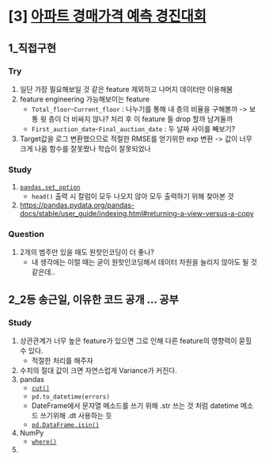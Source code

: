 # [3]  [아파트 경매가격 예측 경진대회](https://dacon.io/competitions/official/17801/overview/description/)

## 1_직접구현
### Try
1. 일단 가장 필요해보일 것 같은 feature 제외하고 나머지 데이터만 이용해봄
2. feature engineering 가능해보이는 feature
   - `Total_floor`-`Current_floor` : 나누기를 통해 내 층의 비율을 구해볼까 -> 보통 윗 층이 더 비싸지 않나? 처리 후 이 feature 들 drop 할까 남겨둘까
   - `First_auction_date`-`Final_auction_date` : 두 날짜 사이를 빼보기?
3. Target값을 로그 변환했으므로 적절한 RMSE를 얻기위한 exp 변환 -> 값이 너무 크게 나옴 함수를 잘못짰나 학습이 잘못되었나

### Study
1. [`pandas.set_option`](https://pandas.pydata.org/docs/reference/api/pandas.set_option.html?highlight=set_options)
   - `head()` 출력 시 칼럼이 모두 나오지 않아 모두 출력하기 위해 찾아본 것
2. https://pandas.pydata.org/pandas-docs/stable/user_guide/indexing.html#returning-a-view-versus-a-copy

### Question
1. 2개의 범주만 있을 때도 원핫인코딩이 더 좋나?
   - 내 생각에는 이럴 때는 굳이 원핫인코딩해서 데이터 차원을 늘리지 않아도 될 것 같은데..


## 2_2등 송근일, 이유한 코드 공개 ... 공부
### Study
1. 상관관계가 너무 높은 feature가 있으면 그로 인해 다른 feature의 영향력이 묻힐 수 있다.
   - 적절한 처리를 해주자
2. 수치의 절대 값이 크면 자연스럽게 Variance가 커진다.
3. pandas
   - [`cut()`](https://pandas.pydata.org/docs/reference/api/pandas.cut.html?highlight=cut#pandas.cut)
   - `pd.to_datetime(errors)`
   - DateFrame에서 문자열 메소드를 쓰기 위해 .str 쓰는 것 처럼 datetime 메소드 쓰기위해 .dt 사용하는 듯
   - [`pd.DataFrame.isin()`](https://pandas.pydata.org/docs/reference/api/pandas.DataFrame.isin.html?highlight=isin#pandas.DataFrame.isin)
4. NumPy
   - [`where()`](https://numpy.org/doc/stable/reference/generated/numpy.where.html)
5. 
